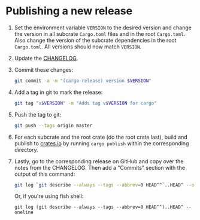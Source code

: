 # Publishing a new release

1. Set the environment variable `VERSION` to the desired version and change the version in all subcrate `Cargo.toml` files and in the root `Cargo.toml`. Also change the version of the subcrate dependencies in the root `Cargo.toml`. All versions should now match `VERSION`.

2. Update the [CHANGELOG]("CHANGELOG.md").

3. Commit these changes:

    ```bash
    git commit -a -m "(cargo-release) version $VERSION"
    ```

4. Add a tag in git to mark the release:

    ```bash
    git tag "v$VERSION" -m "Adds tag v$VERSION for cargo"
    ```

5. Push the tag to git:

    ```bash
    git push --tags origin master
    ```

6. For each subcrate and the root crate (do the root crate last), build and publish to [crates.io](crates.io) by running `cargo publish` within the corresponding directory.

7. Lastly, go to the corresponding release on GitHub and copy over the notes from the CHANGELOG. Then add a "Commits" section with the output of this command:

    ```bash
    git log `git describe --always --tags --abbrev=0 HEAD^^`..HEAD^ --oneline
    ```

    Or, if you're using fish shell:

    ```fish
    git log (git describe --always --tags --abbrev=0 HEAD^^)..HEAD^ --oneline
    ```
